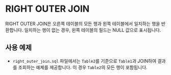 # RIGHT OUTER JOIN

RIGHT OUTER JOIN은 오른쪽 테이블의 모든 행과 왼쪽 테이블에서 일치하는 행을 반환합니다. 일치하는 행이 없는 경우, 왼쪽 테이블의 필드는 NULL 값으로 표시됩니다.

## 사용 예제
- `right_outer_join.sql` 파일에서는 `Table2`를 기준으로 `Table1`과 JOIN하여 결과를 조회하는 예제를 제공합니다. 이 경우 `Table2`의 모든 행이 포함됩니다.

